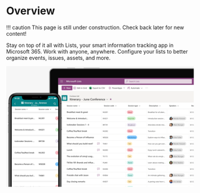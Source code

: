 # Overview

!!! caution
    This page is still under construction. Check back later for new content!

Stay on top of it all with Lists, your smart information tracking app in Microsoft 365. Work with anyone, anywhere. Configure your lists to better organize events, issues, assets, and more.

![lists-image](../static/images/o365/lists/lists-overview.png)